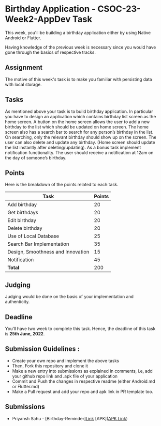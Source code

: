 # Birthday Application - CSOC-23-Week2-AppDev Task

This week, you'll be building a birthday application either by using Native Android or Flutter.

Having knowledge of the previous week is necessary since you would have gone through the basics of respective tracks.

## Assignment

The motive of this week's task is to make you familiar with persisting data with local storage.

## Tasks

As mentioned above your task is to build birthday application. In particular you have to design an application which contains birthday list screen as the home screen. A button on the home screen allows the user to add a new birthday to the list which should be updated on home screen. The home screen also has a search bar to search for any person’s birthday in the list. On searching, only the relevant birthday should show up on the screen. The user can also delete and update any birthday. (Home screen should update the list instantly after deleting/updating). As a bonus task implement notification functionality. The user should receive a notification at 12am on the day of someone’s birthday.

## Points
Here is the breakdown of the points related to each task.

|**Task**|**Points**  |
|--|--|
|Add birthday|20|
|Get birthdays|20|
|Edit birthday|20|
|Delete birthday|20|
|Use of Local Database|25|
|Search Bar Implementation|35|
|Design, Smoothness and Innovation|15|
|Notification|45|
|**Total**|200|

## Judging
Judging would be done on the basis of your implementation and authenticity.

## Deadline
You'll have two week to complete this task. Hence, the deadline of this task is **25th June, 2022**.

## Submission Guidelines :

- Create your own repo and implement the above tasks
- Then, Fork this repository and clone it
- Make a new entry into submissions as explained in comments, i.e, add your github repo link and .apk file of your application
- Commit and Push the changes in respective readme (either  Android.md or Flutter.md)
- Make a Pull request and add your repo and apk link in PR template too.

## Submissions

- Priyansh Sahu - [Birthday-Reminder][Link](https://github.com/thepriyansh01/Birthday-Reminder) [APK]([APK Link](https://github.com/thepriyansh01/Birthday-Reminder/blob/main/app-release.apk))

